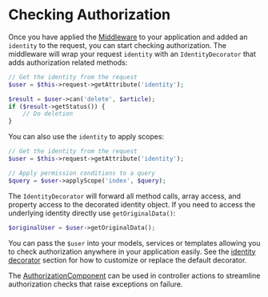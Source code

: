 # Checking Authorization

Once you have applied the [Middleware](./Middleware.md) to your
application and added an `identity` to the request, you can start checking
authorization. The middleware will wrap your request `identity` with an
`IdentityDecorator` that adds authorization related methods:

```php
// Get the identity from the request
$user = $this->request->getAttribute('identity');

$result = $user->can('delete', $article);
if ($result->getStatus()) {
    // Do deletion
}
```

You can also use the `identity` to apply scopes:

```php
// Get the identity from the request
$user = $this->request->getAttribute('identity');

// Apply permission conditions to a query
$query = $user->applyScope('index', $query);
```

The `IdentityDecorator` will forward all method calls, array access, and
property access to the decorated identity object. If you need to access the
underlying identity directly use `getOriginalData()`:

```php
$originalUser = $user->getOriginalData();
```

You can pass the `$user` into your models, services or templates allowing you to
check authorization anywhere in your application easily. See the [identity
decorator](./Middleware.md#identity-decorator) section for how to customize or
replace the default decorator.

The [AuthorizationComponent](./Component.md) can be used in controller actions
to streamline authorization checks that raise exceptions on failure.
